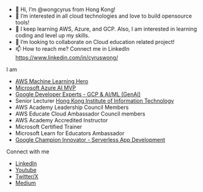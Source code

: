 - 👋 Hi, I’m @wongcyrus from Hong Kong!
- 👀 I’m interested in all cloud technologies and love to build opensource tools! 
- 🌱 I keep learning AWS, Azure, and GCP. Also, I am interested in learning coding and level up my skills.
- 💞️ I’m looking to collaborate on Cloud education related project! 
- 📫 How to reach me? Connect me in LinkedIn https://www.linkedin.com/in/cyruswong/ 

I am
- [AWS Machine Learning Hero](https://aws.amazon.com/heroes/asia-pacific/cyrus-wong/)
- [Microsoft Azure AI MVP](https://mvp.microsoft.com/en-US/MVP/profile/86da86ff-8786-ed11-aad1-000d3a197333)
- [Google Developer Experts - GCP & AI/ML (GenAI)](https://developers.google.com/profile/u/cyruswong)
- Senior Lecturer [Hong Kong Institute of Information Technology](https://hkiit.edu.hk/)
- AWS Academy Leadership Council Members
- AWS Educate Cloud Ambassador Council members
- AWS Academy Accredited Instructor
- Microsoft Certified Trainer
- Microsoft Learn for Educators Ambassador
- [Google Champion Innovator - Serverless App Development](https://developers.google.com/profile/u/cyruswong)

Connect with me
- [LinkedIn](https://www.linkedin.com/in/cyruswong/)
- [Youtube](https://www.youtube.com/channel/UCjzFlDS8Zu8sIRJWeldfJ1w)
- [Twitter/X](https://twitter.com/wongcyrus)
- [Medium](https://medium.com/@wongcyrus)

<!---
wongcyrus/wongcyrus is a ✨ special ✨ repository because its `README.md` (this file) appears on your GitHub profile.
You can click the Preview link to take a look at your changes.
--->
